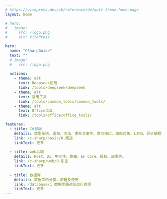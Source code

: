 ```yaml
---
# https://vitepress.dev/zh/reference/default-theme-home-page
layout: home

# hero:
#   image:
#     src: /logo.png
#     alt: VitePress

hero:
  name: "CSharpGuide"
  text: ""
  # image:
  #   src: /logo.png
  
  actions:
    - theme: alt
      text: Deepseek使用
      link: /tools/deepseek/deepseek
    - theme: alt
      text: 常用工具
      link: /tools/common_tools/common_tools/
    - theme: alt
      text: Office工具
      link: /tools/office/office_tools/

features:
  - title: C#基础
    details: 类型系统、语句、方法、委托与事件、类与接口、面向对象、LINQ、异步编程等。
    link: /c-sharp/basic/0.概述
    linkText: 更多
      
  - title: web后端
    details: Host、DI、中间件、路由、EF Core、授权、部署等。
    link: /c-sharp/web/0.引言
    linkText: 更多
 
  - title: 数据库 
    details: 数据库的分类，原理及使用
    link: /database/1.数据库概述及运行原理
    linkText: 更多
---
```


<style>
:root {
  --vp-home-hero-name-color: transparent;
  --vp-home-hero-name-background: -webkit-linear-gradient(120deg, #bd34fe, #41d1ff);
}
</style>
